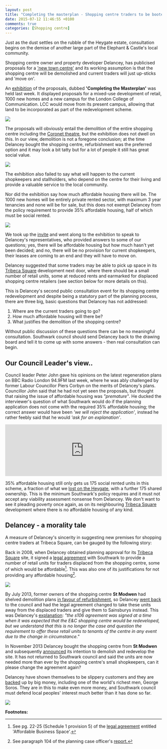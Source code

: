 ```yaml
---
layout: post
title: "Completing the masterplan - Shopping centre traders to be booted out"
date: 2015-07-12 11:46:55 +0100
comments: true
categories: [Shopping centre]
---
```

Just as the dust settles on the rubble of the Heygate estate, consultation begins on the demise of another large part of the Elephant & Castle's local community.

Shopping centre owner and property developer Delancey, has publicised proposals for a ['new town centre'](http://elephantandcastletowncentre.co.uk/) and its working assumption is that the shopping centre will be demolished and current traders will just up-sticks and 'move on'.

An [exhibition](http://elephantandcastletowncentre.co.uk/exhibition.htm) of the proposals, dubbed __'Completing the Masterplan'__ was held last week. It displayed proposals for a mixed-use development of retail, 1000 new homes and a new campus for the London College of Communication. LCC would move from its present campus, allowing that land to be incorporated as part of the redevelopment scheme. 

![](http://crappistmartin.github.io/images/LCCAerial.jpg)

The proposals will obviously entail the demolition of the entire shopping centre including the [Coronet theatre](http://coronettheatre.co.uk/home/save-the-coronet/), but the exhibition does not dwell on this. In our view, demolition is not a foregone conclusion; at the time Delancey bought the shopping centre, refurbishment was the preferred option and it may look a bit tatty but for a lot of people it still has great social value.

![](http://www.social-life.co/media/cache/7c/d8/7cd88351c83035bea1af1a55ffe6d81a.jpg)

The exhibition also failed to say what will happen to the current shopkeepers and stallholders, who depend on the centre for their living and provide a valuable service to the local community.

Nor did the exhibition say how much affordable housing there will be. The 1000 new homes will be entirely private rented sector, with maximum 3 year tenancies and none will be for sale, but this does not exempt Delancey from the policy requirement to provide 35% affordable housing, half of which must be social rented.  

![](http://crappistmartin.github.io/images/newhomesforlondoners.png)

We took up the [invite](http://crappistmartin.github.io/images/delanceyinvite.pdf) and went along to the exhibition to speak to Delancey's representatives, who provided answers to some of our questions; yes, there will be affordable housing but how much hasn't yet been decided; and no, there will be no provision for current shopkeepers, their leases are coming to an end and they will have to move on. 

Delancey suggested that some traders may be able to pick up space in its [Tribeca Square](/tribeca-square) development next door, where there should be a small number of retail units, some at reduced rents and earmarked for displaced shopping centre retailers (see section below for more details on this).

This is Delancey's second public consultation event for its shopping centre redevelopment and despite being a statutory part of the planning process, there are three big, basic questions that Delancey has not addressed:

 1. Where are the current traders going to go?
 2. How much affordable housing will there be?
 3. What justifies the demolition of the shopping centre?

Without public discussion of these questions there can be no meaningful consultation. Southwark council should send Delancey back to the drawing board and tell it to come up with some answers - then real consultation can begin.

## Our Council Leader's view..
Council leader Peter John gave his opinions on the latest regeneration plans on BBC Radio London 94.9FM last week, where he was ably challenged by former Labour Councillor Piers Corbyn on the merits of Delancey's plans. Councillor John said that he had not yet seen the proposals, but thought that raising the issue of affordable housing was _"premature"_. He ducked the interviewer's question of what Southwark would do if the planning application does not come with the required 35% affordable housing; the correct answer would have been _'we will reject the application'_, instead he rather feebly said that he would _'ask for an explanation'_.  


<iframe width="100%" height="166" scrolling="no" frameborder="no" src="https://w.soundcloud.com/player/?url=https%3A//api.soundcloud.com/tracks/214183721&amp;color=ff5500&amp;auto_play=false&amp;hide_related=false&amp;show_comments=true&amp;show_user=true&amp;show_reposts=false"></iframe>


35% affordable housing still only gets us 175 social rented units in this scheme, a fraction of what we [lost on the Heygate](/affordable-housing), with a further 175 shared ownership. This is the minimum Southwark's policy requires and it must not accept any viability assessment nonsense from Delancey. We don't want to see it pleading poverty once again, as on its neighbouring [Tribeca Square](/tribeca-square) development where there is no affordable housing of any kind. 


## Delancey - a morality tale
A measure of Delancey's sincerity in suggesting new premises for shopping centre traders at Tribeca Square, can be gauged by the following story:

Back in 2008, when Delancey obtained planning approval for its [Tribeca Square](/tribeca-square) site, it signed a [legal agreement](http://planbuild.southwark.gov.uk/documents/?GetDocument=%7b%7b%7b!kx6tQZNPCJomdoeiotHphA%3d%3d!%7d%7d%7d) with Southwark to provide a number of retail units for traders displaced from the shopping centre, some of which would be affordable[^1]. This was also one of its justifications for not providing any affordable housing[^2].

![](http://crappistmartin.github.io/images/tribeca_affordablebusinessunits.png)

By July 2013, former owners of the shopping centre __St Modwen__ had shelved demolition plans [in favour of refurbishment](http://www.london-se1.co.uk/news/view/5215), so Delancey [went back](http://planbuild.southwark.gov.uk/documents/?casereference=13/AP/2302&system=DC) to the council and had the legal agreement changed to take these units away from the displaced traders and give them to Sainsburys instead. This was Delancey's [explanation](http://planbuild.southwark.gov.uk/documents/?GetDocument=%7b%7b%7b!1764S3MSO%2biBJUp3XuUgYQ%3d%3d!%7d%7d%7d): _"the s106 agreement was signed at a time when it was expected that the E&C shopping centre would be redeveloped, but we understand that this is no longer the case and question the requirement to offer these retail units to tenants of the centre in any event due to the change in circumstance."_


In November 2013 Delancey bought the shopping centre from __St Modwen__ and subsequently [announced](http://www.london-se1.co.uk/news/view/7258) its intention to demolish and redevelop the site. It has not returned to Southwark council and said the units are now needed more than ever by the shopping centre's small shopkeepers, can it please change the agreement again?

Delancey have shown themselves to be slippery customers and they are [backed](http://www.thisismoney.co.uk/money/news/article-1583098/Soros-offers-a-helping-hand-to-Ritblat-junior.html) up by big money, including one of the world's richest men, George Soros. They are in this to make even more money, and Southwark council must defend local peoples' interest much better than it has done so far.

![](http://crappistmartin.github.io/images/sainsburys.png)


__Footnotes:__

[^1]: See pg. 22-25 (Schedule 1 provision 5) of the [legal agreement](http://planbuild.southwark.gov.uk/documents/?GetDocument=%7b%7b%7b!kx6tQZNPCJomdoeiotHphA%3d%3d!%7d%7d%7d) entitled 'Affordable Business Space'.

[^2]: See paragraph 104 of the planning case officer's [report.](http://planbuild.southwark.gov.uk/documents/?GetDocument=%7b%7b%7b!vh9yc2npGzJ28c%2fJbhd%2fLA%3d%3d!%7d%7d%7d)
